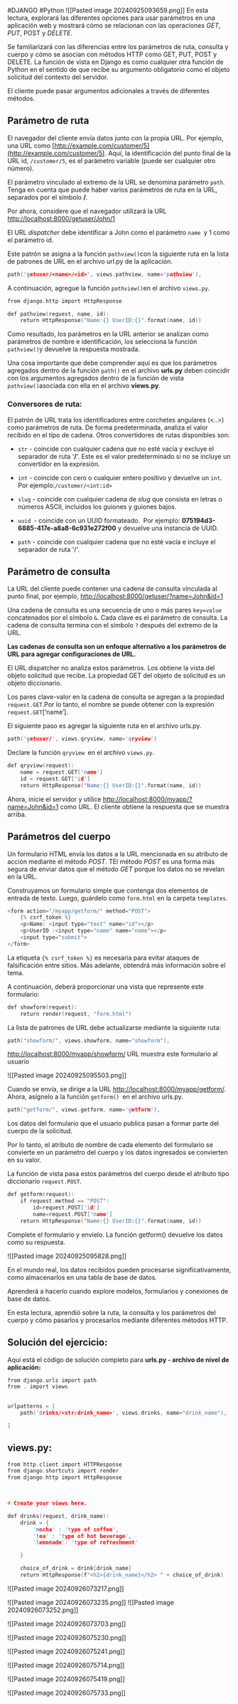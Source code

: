 #DJANGO #Python 
![[Pasted image 20240925093659.png]]
En esta lectura, explorará las diferentes opciones para usar parámetros en una aplicación web y mostrará cómo se relacionan con las operaciones _GET_, _PUT_, POST y _DELETE_.

Se familiarizará con las diferencias entre los parámetros de ruta, consulta y cuerpo y cómo se asocian con métodos HTTP como GET, PUT, POST y DELETE. La función de vista en Django es como cualquier otra función de Python en el sentido de que recibe su argumento obligatorio como el objeto solicitud del contexto del servidor.

El cliente puede pasar argumentos adicionales a través de diferentes métodos.

## Parámetro de ruta

El navegador del cliente envía datos junto con la propia URL. Por ejemplo, una URL como [http://example.com/customer/5](http://example.com/customer/5). Aquí, la identificación del punto final de la URL id, ``/customer/5``, es el parámetro variable (puede ser cualquier otro número).

El parámetro vinculado al extremo de la URL se denomina parámetro ``path``. Tenga en cuenta que puede haber varios parámetros de ruta en la URL, separados por el símbolo **/**.

Por ahora, considere que el navegador utilizará la URL [http://localhost:8000/getuser/John/1](http://localhost:8000/myapp/John/1.)

El URL _dispatcher_ debe identificar a John como el parámetro ``name ``y 1 como el parámetro id.

Este patrón se asigna a la función ``pathview()``con la siguiente ruta en la lista de patrones de URL en el archivo url.py de la aplicación.

```c
path('getuser/<name>/<id>', views.pathview, name='pathview'),
```

A continuación, agregue la función ``pathview()``en el archivo  ``views.py``.

```c
from django.http import HttpResponse 

def pathview(request, name, id):
    return HttpResponse("Name:{} UserID:{}".format(name, id))
```

Como resultado, los parámetros en la URL anterior se analizan como parámetros de nombre e identificación, los selecciona la función ``pathview()``y devuelve la respuesta mostrada.

Una cosa importante que debe comprender aquí es que los parámetros agregados dentro de la función ``path()`` en el archivo **urls.py** deben coincidir con los argumentos agregados dentro de la función de vista ``pathview()``asociada con ella en el archivo **views.py**.

### Conversores de ruta:

El patrón de URL trata los identificadores entre corchetes angulares (<..>) como parámetros de ruta. De forma predeterminada, analiza el valor recibido en el tipo de cadena. Otros convertidores de rutas disponibles son:

- ``str`` - coincide con cualquier cadena que no esté vacía y excluye el separador de ruta '**/**'. Este es el valor predeterminado si no se incluye un convertidor en la expresión.
    
- ``int`` - coincide con cero o cualquier entero positivo y devuelve un ``int``. Por ejemplo:``/customer/<int:id>``
    
- ``slug`` - coincide con cualquier cadena de _slug_ que consista en letras o números ASCII, incluidos los guiones y guiones bajos.
    
- ``uuid ``- coincide con un UUID formateado.  Por ejemplo: **075194d3-6885-417e-a8a8-6c931e272f00** y devuelve una instancia de UUID.
    
- ``path`` - coincide con cualquier cadena que no esté vacía e incluye el separador de ruta '/'. 
    

## Parámetro de consulta

La URL del cliente puede contener una cadena de consulta vinculada al punto final, por ejemplo, [http://localhost:8000/getuser/?name=John&id=1](http://localhost:8000/myapp/?name=John&id=1)

Una cadena de consulta es una secuencia de uno o más pares ``key=value`` concatenados por el símbolo ``&``. Cada clave es el parámetro de consulta. La cadena de consulta termina con el símbolo ``?`` después del extremo de la URL.

**Las cadenas de consulta son un enfoque alternativo a los parámetros de URL para agregar configuraciones de URL.**

El URL dispatcher no analiza estos parámetros. Los obtiene la vista del objeto solicitud que recibe. La propiedad GET del objeto de solicitud es un objeto diccionario.

Los pares clave-valor en la cadena de consulta se agregan a la propiedad ``request.GET``.Por lo tanto, el nombre se puede obtener con la expresión ``request.GET``[‘name’].

El siguiente paso es agregar la siguiente ruta en el archivo urls.py.

```c
path('getuser/', views.qryview, name='qryview')
```

Declare la función ``qryview ``en el archivo ``views.py``.

```c
def qryview(request): 
    name = request.GET['name']
    id = request.GET['id'] 
    return HttpResponse("Name:{} UserID:{}".format(name, id))
```

Ahora, inicie el servidor y utilice [http://localhost:8000/myapp/?name=John&id=1](http://localhost:8000/myapp/?name=John&id=1) como URL. El cliente obtiene la respuesta que se muestra arriba.

## Parámetros del cuerpo

Un formulario HTML envía los datos a la URL mencionada en su atributo de acción mediante el método _POST_. TEl método _POST_ es una forma más segura de enviar datos que el método _GET_ porque los datos no se revelan en la URL. 

Construyamos un formulario simple que contenga dos elementos de entrada de texto. Luego, guárdelo como ``form.html`` en la carpeta ``templates``.


```c
<form action="/myapp/getform/" method="POST"> 
    {% csrf_token %} 
    <p>Name: <input type="text" name="id"></p> 
    <p>UserID :<input type="name" name="name"></p> 
    <input type="submit"> 
</form>
```

La etiqueta ``{% csrf_token %}`` es necesaria para evitar ataques de falsificación entre sitios. Más adelante, obtendrá más información sobre el tema.

A continuación, deberá proporcionar una vista que represente este formulario:

```c
def showform(request): 
    return render(request, "form.html")
```

La lista de patrones de URL debe actualizarse mediante la siguiente ruta:


```c
path("showform/", views.showform, name="showform"),
```

[http://localhost:8000/myapp/showform/](http://localhost:8000/mushowform/) URL muestra este formulario al usuario

![[Pasted image 20240925095503.png]]

Cuando se envía, se dirige a la URL [http://localhost:8000/myapp/getform/](http://localhost:8000/myapp/getform/). Ahora, asígnelo a la función ``getform() ``en el archivo urls.py.


```c
path("getform/", views.getform, name='getform'),
```

Los datos del formulario que el usuario publica pasan a formar parte del cuerpo de la solicitud.

Por lo tanto, el atributo de nombre de cada elemento del formulario se convierte en un parámetro del cuerpo y los datos ingresados se convierten en su valor.

La función de vista pasa estos parámetros del cuerpo desde el atributo tipo diccionario ``request.POST``.


```c
def getform(request):
    if request.method == "POST":
        id=request.POST['id'] 
        name=request.POST['name'] 
    return HttpResponse("Name:{} UserID:{}".format(name, id))
```


Complete el formulario y envíelo. La función getform() devuelve los datos como su respuesta.

![[Pasted image 20240925095828.png]]

En el mundo real, los datos recibidos pueden procesarse significativamente, como almacenarlos en una tabla de base de datos.

Aprenderá a hacerlo cuando explore modelos, formularios y conexiones de base de datos.

En esta lectura, aprendió sobre la ruta, la consulta y los parámetros del cuerpo y cómo pasarlos y procesarlos mediante diferentes métodos HTTP.


## Solución del ejercicio:

Aquí está el código de solución completo para **urls.py - archivo de nivel de aplicación:**

```c
from django.urls import path
from . import views
  

urlpatterns = [
    path('drinks/<str:drink_name>', views.drinks, name="drink_name"), 

]
```

## views.py:

```c
from http.client import HTTPResponse
from django.shortcuts import render
from django.http import HttpResponse

  

# Create your views here.

def drinks(request, drink_name):
    drink = {
        'mocha' : 'type of coffee',
        'tea' : 'type of hot beverage',
        'lemonade': 'type of refreshment'

    }

    choice_of_drink = drink[drink_name]
    return HttpResponse(f"<h2>{drink_name}</h2> " + choice_of_drink)
```

![[Pasted image 20240926073217.png]]

![[Pasted image 20240926073235.png]]
![[Pasted image 20240926073252.png]]


![[Pasted image 20240926073703.png]]


![[Pasted image 20240926075230.png]]

![[Pasted image 20240926075241.png]]

![[Pasted image 20240926075714.png]]

![[Pasted image 20240926075419.png]]

![[Pasted image 20240926075733.png]]




